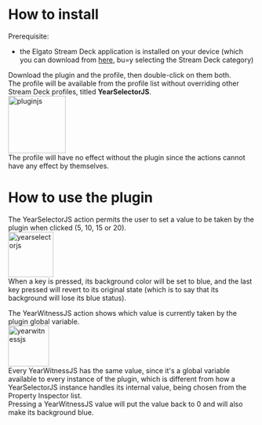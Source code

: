 # How to install
Prerequisite:
- the Elgato Stream Deck application is installed on your device (which you can download from [here](https://www.elgato.com/us/en/s/downloads), bu=y selecting the Stream Deck category)

Download the plugin and the profile, then double-click on them both. \
The profile will be available from the profile list without overriding other Stream Deck profiles, titled **YearSelectorJS**. \
<img width="117" alt="pluginjs" src="https://github.com/OpenSmock/PharoStreamDeck/assets/76944457/227e0cc7-fafe-4f41-883b-b519e6559e3c"> \
The profile will have no effect without the plugin since the actions cannot have any effect by themselves.

# How to use the plugin
The YearSelectorJS action permits the user to set a value to be taken by the plugin when clicked (5, 10, 15 or 20). \
<img width="92" alt="yearselectorjs" src="https://github.com/OpenSmock/PharoStreamDeck/assets/76944457/34b1aa18-3053-4460-8d3d-dce62e33a12e"> \
When a key is pressed, its background color will be set to blue, and the last key pressed will revert to its original state (which is to say that its background will lose its blue status).

The YearWitnessJS action shows which value is currently taken by the plugin global variable. \
<img width="83" alt="yearwitnessjs" src="https://github.com/OpenSmock/PharoStreamDeck/assets/76944457/3900b566-f0fd-4ba7-b87b-80811f0be291"> \
Every YearWitnessJS has the same value, since it's a global variable available to every instance of the plugin, which is different from how a YearSelectorJS instance handles its internal value, being chosen from the Property Inspector list. \
Pressing a YearWitnessJS value will put the value back to 0 and will also make its background blue.

